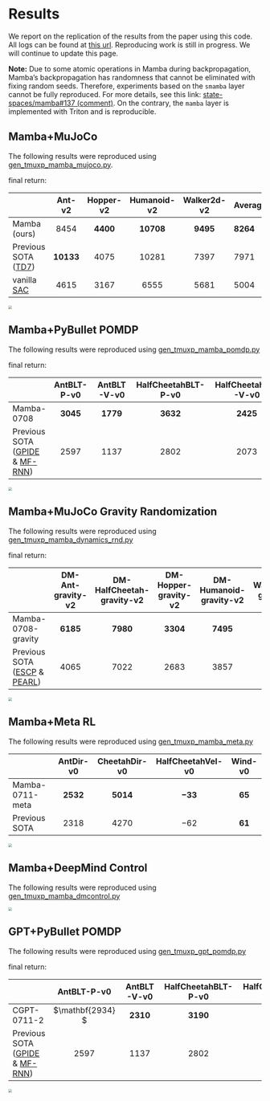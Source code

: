# Results
We report on the replication of the results from the paper using this code. All logs can be found at [this url](https://box.nju.edu.cn/d/fe0603fd2bd5479eb8ee/). Reproducing work is still in progress. We will continue to update this page.

**Note:** Due to some atomic operations in Mamba during backpropagation, Mamba’s backpropagation has randomness that cannot be eliminated with fixing random seeds. Therefore, experiments based on the `smamba` layer cannot be fully reproduced. For more details, see this link: [state-spaces/mamba#137 (comment)](https://github.com/state-spaces/mamba/issues/137#issuecomment-1918483734). On the contrary, the `mamba` layer is implemented with Triton and is reproducible.


## Mamba+MuJoCo
The following results were reproduced using [gen_tmuxp_mamba_mujoco.py](gen_tmuxp_mamba_mujoco.py).

final return:

|                                                         |      Ant-v2      |    Hopper-v2    |   Humanoid-v2    |   Walker2d-v2   | Average         |
| :------------------------------------------------------ | :--------------: | :-------------: | :--------------: | :-------------: | --------------- |
| Mamba (ours)                                            |      $8454$      | $\mathbf{4400}$ | $\mathbf{10708}$ | $\mathbf{9495}$ | $\mathbf{8264}$ |
| Previous SOTA ([TD7](https://arxiv.org/abs/2306.02451)) | $\mathbf{10133}$ |     $4075$      |     $10281$      |     $7397$      | $7971$          |
| vanilla [SAC](https://arxiv.org/abs/1801.01290)         |      $4615$      |     $3167$      |      $6555$      |     $5681$      | $5004$          |



<img src="https://sky.luofm.site:13284/luofm/2024/07/17/6697c824ee186.png" style="zoom:45%;" />



## Mamba+PyBullet POMDP

The following results were reproduced using [gen_tmuxp_mamba_pomdp.py](gen_tmuxp_mamba_pomdp.py)

final return: 

|                                                                                  |   AntBLT-P-v0   |   AntBLT-V-v0   |HalfCheetahBLT-P-v0|HalfCheetahBLT-V-v0|HopperBLT-P-v0| HopperBLT-V-v0  |   WalkerBLT-P-v0   |WalkerBLT-V-v0|
|:---------------------------------------------------------------------------------|:---------------:|:---------------:|:-----------------:|:-----------------:|:------:|:---------------:|:------------------:|:------:|
| Mamba-0708                                                                       | $\mathbf{3045}$ | $\mathbf{1779}$ |  $\mathbf{3632}$  |  $\mathbf{2425}$  | $\mathbf{2663}$ |     $2513$      | $\mathbf{2499}$ | $\mathbf{2136}$ |
| Previous SOTA ([GPIDE](https://openreview.net/forum?id=pKnhUWqZTJ) & [MF-RNN](https://arxiv.org/abs/2110.05038)) |     $2597$      |     $1137$      |      $2802$       |      $2073$       | $2373$ | $\mathbf{2537}$ | $1502$ | $1701$ |

<img src="https://sky.luofm.site:13284/luofm/2024/07/08/668c03006f95b.png" style="zoom: 45%;" />


## Mamba+MuJoCo Gravity Randomization


The following results were reproduced using [gen_tmuxp_mamba_dynamics_rnd.py](gen_tmuxp_mamba_dynamics_rnd.py)

final return: 

|                                                                                                                            | DM-Ant-gravity-v2 |DM-HalfCheetah-gravity-v2|DM-Hopper-gravity-v2|DM-Humanoid-gravity-v2|DM-Walker2d-gravity-v2|
|:---------------------------------------------------------------------------------------------------------------------------|:-----------------:|:------:|:------------------:|:--------------------:|:--------------------:|
| Mamba-0708-gravity                                                                                                         |  $\mathbf{6185}$  | $\mathbf{7980}$ |  $\mathbf{3304}$   |   $\mathbf{7495}$    |   $\mathbf{5331}$    | 
| Previous SOTA ([ESCP](https://ojs.aaai.org/index.php/AAAI/article/view/20730) & [PEARL](https://arxiv.org/abs/1903.08254)) |      $4065$       | $7022$ |       $2683$       |        $3857$        |        $3242$        | 

<img src="https://sky.luofm.site:13284/luofm/2024/07/09/668cd7bc68acd.png" style="zoom: 45%;" />

## Mamba+Meta RL

The following results were reproduced using [gen_tmuxp_mamba_meta.py](gen_tmuxp_mamba_meta.py)


|                                         |    AntDir-v0    |            CheetahDir-v0             |          HalfCheetahVel-v0          |              Wind-v0               |
|:----------------------------------------|:---------------:|:------------------------------------:|:-----------------------------------:|:----------------------------------:|
| Mamba-0711-meta                         | $\mathbf{2532}$ | $\mathbf{5014}$ | $\mathbf{-33}$ | $\mathbf{65}$ | 
| Previous SOTA                           | $2318$ | $4270$ | $−62$ | $\mathbf{61}$ | 

<img src="https://sky.luofm.site:13284/luofm/2024/07/14/669349e949237.png" style="zoom: 45%;" />

## Mamba+DeepMind Control

The following results were reproduced using [gen_tmuxp_mamba_dmcontrol.py](gen_tmuxp_mamba_dmcontrol.py)

<img src="https://sky.luofm.site:13284/luofm/2024/07/18/66986fc16709f.png" style="zoom:45%;" />

## GPT+PyBullet POMDP

The following results were reproduced using [gen_tmuxp_gpt_pomdp.py](gen_tmuxp_gpt_pomdp.py)



final return: 

|                                                              |   AntBLT-P-v0   |   AntBLT-V-v0   | HalfCheetahBLT-P-v0 | HalfCheetahBLT-V-v0 | HopperBLT-P-v0  | HopperBLT-V-v0  | WalkerBLT-P-v0  | WalkerBLT-V-v0  |
| :----------------------------------------------------------- | :-------------: | :-------------: | :-----------------: | :-----------------: | :-------------: | :-------------: | :-------------: | :-------------: |
|CGPT-0711-2 | $\mathbf{2934} $ | $\mathbf{2310}$ | $\mathbf{3190}$ | $\mathbf{3099}$ | $2297$ | $2431$ | $\mathbf{2000}$ | $1372$ |
| Previous SOTA ([GPIDE](https://openreview.net/forum?id=pKnhUWqZTJ) & [MF-RNN](https://arxiv.org/abs/2110.05038)) |     $2597$      |     $1137$      |       $2802$        |       $2073$        |     $\mathbf{2373}$     | $\mathbf{2537}$ |     $1502$      |     $\mathbf{1701}$     |





<img src="https://sky.luofm.site:13284/luofm/2024/07/12/6690847b0b647.png" style="zoom: 45%;" />
